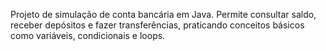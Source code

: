 Projeto de simulação de conta bancária em Java. Permite consultar saldo, receber depósitos e fazer transferências, praticando conceitos básicos como variáveis, condicionais e loops.
